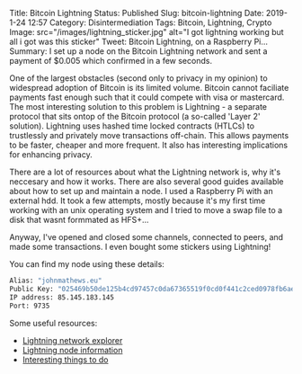 Title: Bitcoin Lightning
Status: Published
Slug: bitcoin-lightning
Date: 2019-1-24 12:57
Category: Disintermediation
Tags: Bitcoin, Lightning, Crypto
Image: src="/images/lightning_sticker.jpg" alt="I got lightning working but all i got was this sticker"
Tweet: Bitcoin Lightning, on a Raspberry Pi...
Summary: I set up a  node on the Bitcoin Lightning network and sent a payment of $0.005 which confirmed in a few seconds.

One of the largest obstacles (second only to privacy in my opinion) to widespread adoption of Bitcoin is its limited volume. Bitcoin cannot faciliate payments fast enough such that it could compete with visa or mastercard. The most interesting solution to this problem is Lightning - a separate protocol that sits ontop of the Bitcoin protocol (a so-called 'Layer 2' solution). Lightning uses hashed time locked contracts (HTLCs) to trustlessly and privately move transactions off-chain. This allows payments to be faster, cheaper and more frequent. It also has interesting implications for enhancing privacy. 

There are a lot of resources about what the Lightning network is, why it's neccesary and how it works. There are also several good guides available about how to set up and maintain a node. I used a Raspberry Pi with an external hdd. It took a few attempts, mostly because it's my first time working with an unix operating system and I tried to move a swap file to a disk that wasnt formmated as HFS+... 

Anyway, I've opened and closed some channels, connected to peers, and made some transactions. I even bought some stickers using Lightning!

You can find my node using these details:

``` zsh
Alias: "johnmathews.eu"
Public Key: "025469b50de125b4cd97457c0da67365519f0cd0f441c2ced0978fb6ae7802ae76"
IP address: 85.145.183.145
Port: 9735
```

Some useful resources:

* [Lightning network explorer](https://explorer.acinq.co/n/025469b50de125b4cd97457c0da67365519f0cd0f441c2ced0978fb6ae7802ae76)
* [Lightning node information](https://1ml.com/node/025469b50de125b4cd97457c0da67365519f0cd0f441c2ced0978fb6ae7802ae76)
* [Interesting things to do](https://incoherency.co.uk/blog/stories/spelunking-ln.html)
